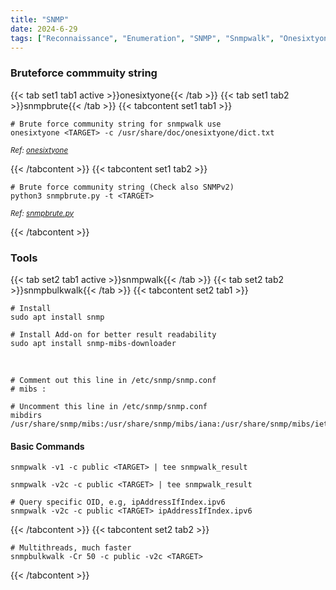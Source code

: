 ```yaml
---
title: "SNMP"
date: 2024-6-29
tags: ["Reconnaissance", "Enumeration", "SNMP", "Snmpwalk", "Onesixtyone", "Database Dumping"]
---
```


### Bruteforce commmuity string

{{< tab set1 tab1 active >}}onesixtyone{{< /tab >}}
{{< tab set1 tab2 >}}snmpbrute{{< /tab >}}
{{< tabcontent set1 tab1 >}}

```console
# Brute force community string for snmpwalk use
onesixtyone <TARGET> -c /usr/share/doc/onesixtyone/dict.txt
```

<small>*Ref: [onesixtyone](https://github.com/trailofbits/onesixtyone)*</small>

{{< /tabcontent >}}
{{< tabcontent set1 tab2 >}}

```console
# Brute force community string (Check also SNMPv2)
python3 snmpbrute.py -t <TARGET>
```

<small>*Ref: [snmpbrute.py](https://github.com/SECFORCE/SNMP-Brute/blob/master/snmpbrute.py)*</small>

{{< /tabcontent >}}

### Tools

{{< tab set2 tab1 active >}}snmpwalk{{< /tab >}}
{{< tab set2 tab2 >}}snmpbulkwalk{{< /tab >}}
{{< tabcontent set2 tab1 >}}

```console
# Install
sudo apt install snmp
```

```console
# Install Add-on for better result readability
sudo apt install snmp-mibs-downloader
```

<br>

```console
# Comment out this line in /etc/snmp/snmp.conf
# mibs :

# Uncomment this line in /etc/snmp/snmp.conf
mibdirs /usr/share/snmp/mibs:/usr/share/snmp/mibs/iana:/usr/share/snmp/mibs/ietf
```

#### Basic Commands

```console
snmpwalk -v1 -c public <TARGET> | tee snmpwalk_result
```

```console
snmpwalk -v2c -c public <TARGET> | tee snmpwalk_result
```

```console
# Query specific OID, e.g, ipAddressIfIndex.ipv6
snmpwalk -v2c -c public <TARGET> ipAddressIfIndex.ipv6
```

{{< /tabcontent >}}
{{< tabcontent set2 tab2 >}}

```console
# Multithreads, much faster
snmpbulkwalk -Cr 50 -c public -v2c <TARGET>
```

{{< /tabcontent >}}
